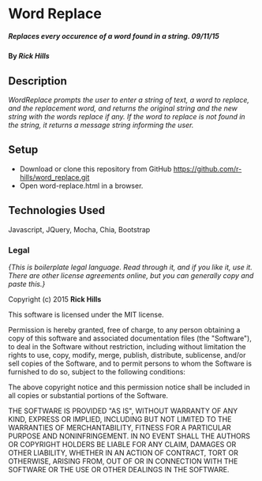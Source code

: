 # Word Replace

##### Replaces every occurence of a word found in a string.  _09/11/15_

#### By _**Rick Hills**_

## Description

_WordReplace prompts the user to enter a string of text, a word to replace, and the replacement word, and returns the original string and the new string with the words replace if any.  If the word to replace is not found in the string, it returns a message string informing the user._

## Setup

* Download or clone this repository from GitHub
https://github.com/r-hills/word_replace.git
* Open word-replace.html in a browser.  

## Technologies Used

Javascript, JQuery,  Mocha, Chia, Bootstrap

### Legal

*{This is boilerplate legal language. Read through it, and if you like it, use it. There are other license agreements online, but you can generally copy and paste this.}*

Copyright (c) 2015 **Rick Hills**

This software is licensed under the MIT license.

Permission is hereby granted, free of charge, to any person obtaining a copy
of this software and associated documentation files (the "Software"), to deal
in the Software without restriction, including without limitation the rights
to use, copy, modify, merge, publish, distribute, sublicense, and/or sell
copies of the Software, and to permit persons to whom the Software is
furnished to do so, subject to the following conditions:

The above copyright notice and this permission notice shall be included in
all copies or substantial portions of the Software.

THE SOFTWARE IS PROVIDED "AS IS", WITHOUT WARRANTY OF ANY KIND, EXPRESS OR
IMPLIED, INCLUDING BUT NOT LIMITED TO THE WARRANTIES OF MERCHANTABILITY,
FITNESS FOR A PARTICULAR PURPOSE AND NONINFRINGEMENT. IN NO EVENT SHALL THE
AUTHORS OR COPYRIGHT HOLDERS BE LIABLE FOR ANY CLAIM, DAMAGES OR OTHER
LIABILITY, WHETHER IN AN ACTION OF CONTRACT, TORT OR OTHERWISE, ARISING FROM,
OUT OF OR IN CONNECTION WITH THE SOFTWARE OR THE USE OR OTHER DEALINGS IN
THE SOFTWARE.

